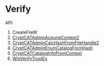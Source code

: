 # Verify

API:

1.  CreateFileW
2.  [CryptCATAdminAcquireContext2](https://docs.microsoft.com/en-us/windows/win32/api/mscat/nf-mscat-cryptcatadminacquirecontext2)
3.  [CryptCATAdminCalcHashFromFileHandle2](https://docs.microsoft.com/en-us/windows/win32/api/mscat/nf-mscat-cryptcatadmincalchashfromfilehandle2)
4.  [CryptCATAdminEnumCatalogFromHash](https://docs.microsoft.com/en-us/windows/win32/api/mscat/nf-mscat-cryptcatadminenumcatalogfromhash)
5.  [CryptCATCatalogInfoFromContext](https://docs.microsoft.com/en-us/windows/win32/api/mscat/nf-mscat-cryptcatcataloginfofromcontext)
6.  [WinVerifyTrustEx](https://docs.microsoft.com/en-us/windows/win32/api/wintrust/nf-wintrust-winverifytrustex)

